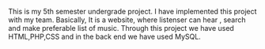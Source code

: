 This is my 5th semester undergrade project. I have implemented this project with my team. 
Basically, It is a website, where listenser can hear , search and make preferable list of music.
Through this project we have used HTML,PHP,CSS and in the back end we have used MySQL.
